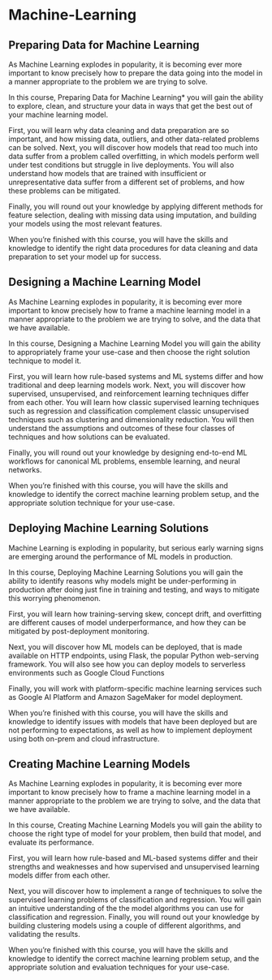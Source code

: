 # Machine-Learning

## Preparing Data for Machine Learning
As Machine Learning explodes in popularity, it is becoming ever more important to know precisely how to prepare the data going into the model in a manner appropriate to the problem we are trying to solve.

In this course, Preparing Data for Machine Learning* you will gain the ability to explore, clean, and structure your data in ways that get the best out of your machine learning model.

First, you will learn why data cleaning and data preparation are so important, and how missing data, outliers, and other data-related problems can be solved. Next, you will discover how models that read too much into data suffer from a problem called overfitting, in which models perform well under test conditions but struggle in live deployments. You will also understand how models that are trained with insufficient or unrepresentative data suffer from a different set of problems, and how these problems can be mitigated.

Finally, you will round out your knowledge by applying different methods for feature selection, dealing with missing data using imputation, and building your models using the most relevant features.

When you’re finished with this course, you will have the skills and knowledge to identify the right data procedures for data cleaning and data preparation to set your model up for success.

## Designing a Machine Learning Model


As Machine Learning explodes in popularity, it is becoming ever more important to know precisely how to frame a machine learning model in a manner appropriate to the problem we are trying to solve, and the data that we have available.

In this course, Designing a Machine Learning Model you will gain the ability to appropriately frame your use-case and then choose the right solution technique to model it.

First, you will learn how rule-based systems and ML systems differ and how traditional and deep learning models work. Next, you will discover how supervised, unsupervised, and reinforcement learning techniques differ from each other. You will learn how classic supervised learning techniques such as regression and classification complement classic unsupervised techniques such as clustering and dimensionality reduction. You will then understand the assumptions and outcomes of these four classes of techniques and how solutions can be evaluated.

Finally, you will round out your knowledge by designing end-to-end ML workflows for canonical ML problems, ensemble learning, and neural networks.

When you’re finished with this course, you will have the skills and knowledge to identify the correct machine learning problem setup, and the appropriate solution technique for your use-case.

## Deploying Machine Learning Solutions
Machine Learning is exploding in popularity, but serious early warning signs are emerging around the performance of ML models in production.

In this course, Deploying Machine Learning Solutions you will gain the ability to identify reasons why models might be under-performing in production after doing just fine in training and testing, and ways to mitigate this worrying phenomenon.

First, you will learn how training-serving skew, concept drift, and overfitting are different causes of model underperformance, and how they can be mitigated by post-deployment monitoring.

Next, you will discover how ML models can be deployed, that is made available on HTTP endpoints, using Flask, the popular Python web-serving framework. You will also see how you can deploy models to serverless environments such as Google Cloud Functions

Finally, you will work with platform-specific machine learning services such as Google AI Platform and Amazon SageMaker for model deployment.

When you’re finished with this course, you will have the skills and knowledge to identify issues with models that have been deployed but are not performing to expectations, as well as how to implement deployment using both on-prem and cloud infrastructure.

## Creating Machine Learning Models

As Machine Learning explodes in popularity, it is becoming ever more important to know precisely how to frame a machine learning model in a manner appropriate to the problem we are trying to solve, and the data that we have available.

In this course, Creating Machine Learning Models you will gain the ability to choose the right type of model for your problem, then build that model, and evaluate its performance.

First, you will learn how rule-based and ML-based systems differ and their strengths and weaknesses and how supervised and unsupervised learning models differ from each other.

Next, you will discover how to implement a range of techniques to solve the supervised learning problems of classification and regression. You will gain an intuitive understanding of the the model algorithms you can use for classification and regression. Finally, you will round out your knowledge by building clustering models using a couple of different algorithms, and validating the results.

When you’re finished with this course, you will have the skills and knowledge to identify the correct machine learning problem setup, and the appropriate solution and evaluation techniques for your use-case.
